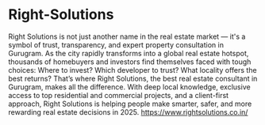 # Right-Solutions
Right Solutions is not just another name in the real estate market — it's a symbol of trust, transparency, and expert property consultation in Gurugram. As the city rapidly transforms into a global real estate hotspot, thousands of homebuyers and investors find themselves faced with tough choices: Where to invest? Which developer to trust? What locality offers the best returns? That’s where Right Solutions, the best real estate consultant in Gurugram, makes all the difference. With deep local knowledge, exclusive access to top residential and commercial projects, and a client-first approach, Right Solutions is helping people make smarter, safer, and more rewarding real estate decisions in 2025.
https://www.rightsolutions.co.in/
